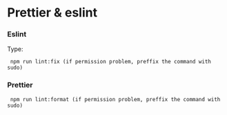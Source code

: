 # Prettier & eslint

### Eslint

Type:

     npm run lint:fix (if permission problem, preffix the command with sudo)

### Prettier


     npm run lint:format (if permission problem, preffix the command with sudo)


